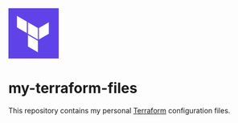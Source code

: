 <img src=".gitlab/repoImage.png" height="100"/>

# my-terraform-files

This repository contains my personal [Terraform](https://www.terraform.io/) configuration files.
